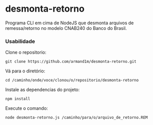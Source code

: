 # desmonta-retorno
Programa CLI em cima de NodeJS que desmonta arquivos de remessa/retorno no modelo CNAB240 do Banco do Brasil.

### Usabilidade
Clone o repositorio:
```
git clone https://github.com/armand1m/desmonta-retorno.git
```

Vá para o diretório:
```
cd /caminho/onde/voce/clonou/o/repositorio/desmonta-retorno
```

Instale as dependencias do projeto:
```
npm install
```

Execute o comando:
```
node desmonta-retorno.js /caminho/para/o/arquivo_de_retorno.REM
```
